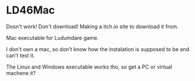 # LD46Mac

Dosn't work! Don't download! Making a itch.io site to download it from.

Mac executable for Ludumdare game.

I don't own a mac, so don't know how the instalation is supposed to be and can't test it.



The Linux and Windows executable works tho, so get a PC or virtual machene it?
